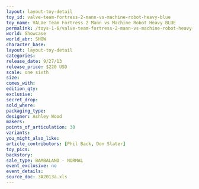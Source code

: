 ```yaml
---
layout: layout-toy-detail 
toy_id: valve-team-fortress-2-mann-vs-machine-robot-heavy-blue
toy_name: VALVe Team Fortress 2 Mann vs Machine Robot Heavy BLUE
permalink: /toys-1-6/valve-team-fortress-2-mann-vs-machine-robot-heavy-blue.html
world: Showcase
world_abr: SHOW
character_base: 
layout: layout-toy-detail
categories: 
release_date: 9/27/13
release_price: $220 USD
scale: one sixth
size: 
comes_with: 
edition_qty: 
exclusive: 
secret_drop: 
sold_where: 
packaging_type: 
designer: Ashley Wood
makers: 
points_of_articulation: 30
variants: 
you_might_also_like: 
article_contributors: [Phil Back, Don Slater]
toy_pics: 
backstory: 
sale_type: BAMBALAND - NORMAL
event_exclusive: no
event_details: 
source_doc: 3A2013a.xls
---
```

